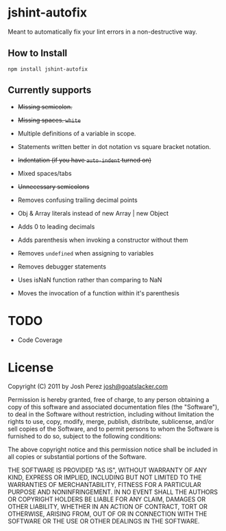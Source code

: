 # jshint-autofix

Meant to automatically fix your lint errors in a non-destructive way.

## How to Install

    npm install jshint-autofix

## Currently supports

* <del>Missing semicolon.</del>

* <del>Missing spaces. `white`</del>

* Multiple definitions of a variable in scope.

* Statements written better in dot notation vs square bracket notation.

* <del>Indentation (if you have `auto-indent` turned on)</del>

* Mixed spaces/tabs

* <del>Unnecessary semicolons</del>

* Removes confusing trailing decimal points

* Obj & Array literals instead of new Array | new Object

* Adds 0 to leading decimals

* Adds parenthesis when invoking a constructor without them

* Removes `undefined` when assigning to variables

* Removes debugger statements

* Uses isNaN function rather than comparing to NaN

* Moves the invocation of a function within it's parenthesis

# TODO

* Code Coverage

# License

Copyright (C) 2011 by Josh Perez <josh@goatslacker.com>

Permission is hereby granted, free of charge, to any person obtaining a copy
of this software and associated documentation files (the "Software"), to deal
in the Software without restriction, including without limitation the rights
to use, copy, modify, merge, publish, distribute, sublicense, and/or sell
copies of the Software, and to permit persons to whom the Software is
furnished to do so, subject to the following conditions:

The above copyright notice and this permission notice shall be included in
all copies or substantial portions of the Software.

THE SOFTWARE IS PROVIDED "AS IS", WITHOUT WARRANTY OF ANY KIND, EXPRESS OR
IMPLIED, INCLUDING BUT NOT LIMITED TO THE WARRANTIES OF MERCHANTABILITY,
FITNESS FOR A PARTICULAR PURPOSE AND NONINFRINGEMENT. IN NO EVENT SHALL THE
AUTHORS OR COPYRIGHT HOLDERS BE LIABLE FOR ANY CLAIM, DAMAGES OR OTHER
LIABILITY, WHETHER IN AN ACTION OF CONTRACT, TORT OR OTHERWISE, ARISING FROM,
OUT OF OR IN CONNECTION WITH THE SOFTWARE OR THE USE OR OTHER DEALINGS IN
THE SOFTWARE.
